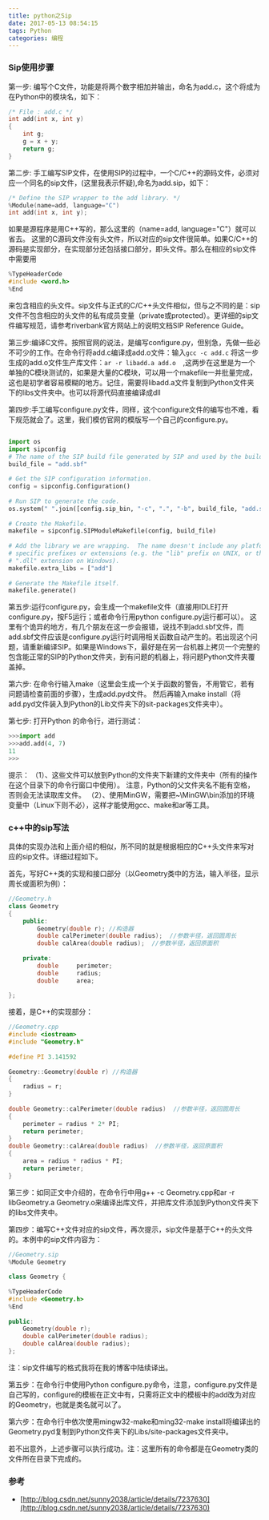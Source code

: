 ```yaml
---
title: python之Sip
date: 2017-05-13 08:54:15
tags: Python
categories: 编程
---
```

### Sip使用步骤
第一步: 编写个C文件，功能是将两个数字相加并输出，命名为add.c，这个将成为在Python中的模块名，如下：
```c
/* File : add.c */  
int add(int x, int y)   
{    
    int g;    
    g = x + y;  
    return g;  
}  
```

第二步: 手工编写SIP文件，在使用SIP的过程中，一个C/C++的源码文件，必须对应一个同名的sip文件，(这里我表示怀疑),命名为add.sip，如下：
```c
/* Define the SIP wrapper to the add library. */  
%Module(name=add, language="C")  
int add(int x, int y);
```

如果是源程序是用C++写的，那么这里的（name=add, language="C"）就可以省去。
这里的C源码文件没有头文件，所以对应的sip文件很简单。如果C/C++的源码是实现部分，在实现部分还包括接口部分，即头文件。那么在相应的sip文件中需要用
```cpp
%TypeHeaderCode  
#include <word.h>  
%End 
```
 来包含相应的头文件。sip文件与正式的C/C++头文件相似，但与之不同的是：sip文件不包含相应的头文件的私有成员变量（private或protected）。更详细的sip文件编写规范，请参考riverbank官方网站上的说明文档SIP Reference Guide。

第三步:编译C文件。按照官网的说法，是编写configure.py，但别急，先做一些必不可少的工作。在命令行将add.c编译成add.o文件：输入`gcc -c add.c`
将这一步生成的add.o文件生产库文件：`ar -r libadd.a add.o  `,这两步在这里是为一个单独的C模块测试的，如果是大量的C模块，可以用一个makefile一并批量完成，这也是初学者容易模糊的地方。记住，需要将libadd.a文件复制到Python文件夹下的libs文件夹中。也可以将源代码直接编译成dll

第四步:手工编写configure.py文件，同样，这个configure文件的编写也不难，看下规范就会了。这里，我们模仿官网的模版写一个自己的configure.py。
```python

import os  
import sipconfig  
# The name of the SIP build file generated by SIP and used by the build system.  
build_file = "add.sbf"  
  
# Get the SIP configuration information.  
config = sipconfig.Configuration()  
  
# Run SIP to generate the code.  
os.system(" ".join([config.sip_bin, "-c", ".", "-b", build_file, "add.sip"]))  
  
# Create the Makefile.  
makefile = sipconfig.SIPModuleMakefile(config, build_file)  
  
# Add the library we are wrapping.  The name doesn't include any platform  
# specific prefixes or extensions (e.g. the "lib" prefix on UNIX, or the  
# ".dll" extension on Windows).  
makefile.extra_libs = ["add"]  
  
# Generate the Makefile itself.  
makefile.generate()  
```
第五步:运行configure.py，会生成一个makefile文件（直接用IDLE打开configure.py，按F5运行；或者命令行用python configure.py运行都可以）。
这里有个诡异的地方，有几个朋友在这一步会报错，说找不到add.sbf文件，而add.sbf文件应该是configure.py运行时调用相关函数自动产生的。若出现这个问题，请重新编译SIP。如果是Windows下，最好是在另一台机器上拷贝一个完整的包含能正常的SIP的Python文件夹，到有问题的机器上，将问题Python文件夹覆盖掉。

第六步: 在命令行输入make（这里会生成一个关于函数的警告，不用管它，若有问题请检查前面的步骤），生成add.pyd文件。
然后再输入make install（将add.pyd文件装入到Python的Lib文件夹下的sit-packages文件夹中）。

第七步: 打开Python 的命令行，进行测试：
```python
>>>import add  
>>>add.add(4, 7)  
11  
>>>  
```
提示：
（1）、这些文件可以放到Python的文件夹下新建的文件夹中（所有的操作在这个目录下的命令行窗口中使用）。
注意，Python的父文件夹名不能有空格，否则会无法读取库文件。
（2）、使用MinGW，需要把~\MinGW\bin添加的环境变量中（Linux下则不必），这样才能使用gcc、make和ar等工具。


### c++中的sip写法
具体的实现办法和上面介绍的相似，所不同的就是根据相应的C++头文件来写对应的sip文件。详细过程如下。

首先，写好C++类的实现和接口部分（以Geometry类中的方法，输入半径，显示周长或面积为例）：
```cpp
//Geometry.h
class Geometry
{
    public:
        Geometry(double r); //构造器
        double calPerimeter(double radius);  //参数半径，返回圆周长
        double calArea(double radius);  //参数半径，返回原面积
 
    private:
        double     perimeter;
        double     radius;
        double     area;
 
};
```

接着，是C++的实现部分：
```cpp
//Geometry.cpp
#include <iostream>
#include "Geometry.h"
 
#define PI 3.141592 
 
Geometry::Geometry(double r) //构造器
{
    radius = r;
}
 
double Geometry::calPerimeter(double radius)  //参数半径，返回圆周长
{
    perimeter = radius * 2* PI;
    return perimeter;
}
double Geometry::calArea(double radius)  //参数半径，返回原面积
{
    area = radius * radius * PI;
    return perimeter;
}
```

第三步：如同正文中介绍的，在命令行中用g++ -c Geometry.cpp和ar -r libGeometry.a Geometry.o来编译出库文件，并把库文件添加到Python文件夹下的libs文件夹中。

第四步：编写C++文件对应的sip文件，再次提示，sip文件是基于C++的头文件的。本例中的sip文件内容为：
```cpp
//Geometry.sip
%Module Geometry
 
class Geometry {
 
%TypeHeaderCode
#include <Geometry.h>
%End
 
public:
    Geometry(double r);   
    double calPerimeter(double radius);
    double calArea(double radius);
};
```
注：sip文件编写的格式我将在我的博客中陆续译出。

第五步：在命令行中使用Python configure.py命令，注意，configure.py文件是自己写的，configure的模板在正文中有，只需将正文中的模板中的add改为对应的Geometry，也就是类名就可以了。

第六步：在命令行中依次使用mingw32-make和ming32-make install将编译出的Geometry.pyd复制到Python文件夹下的Libs/site-packages文件夹中。

若不出意外，上述步骤可以执行成功。注：这里所有的命令都是在Geometry类的文件所在目录下完成的。

### 参考
* [http://blog.csdn.net/sunny2038/article/details/7237630](http://blog.csdn.net/sunny2038/article/details/7237630)